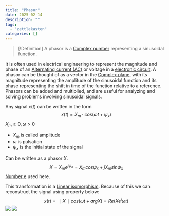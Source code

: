 ```yaml
---
title: "Phasor"
date: 2025-02-14
description: ""
tags: 
  - "zettlekasten"
categories: []
---
```


> [!Definition]
> A phasor is a [Complex number](Complex%20number.md) representing a sinusoidal function. 

It is often used in electrical engineering to represent the magnitude and phase of an [Alternating current (AC)](Alternating%20current%20(AC)) or voltage in a [electronic circuit](electronic%20circuit). A phasor can be thought of as a vector in the [Complex plane](Complex%20plane.md), with its magnitude representing the amplitude of the sinusoidal function and its phase representing the shift in time of the function relative to a reference. Phasors can be added and multiplied, and are useful for analyzing and solving problems involving sinusoidal signals.

Any signal $x(t)$ can be written in the form
$$x(t) = X_m \cdot cos(\omega t + \psi_x)$$$X_m \geq 0, \omega > 0$
- $X_m$ is called amplitude
- $\omega$ is pulsation
- $\psi_x$ is the initial state of the signal 

Can be written as a phasor $X$.
$$X = X_me^{j\psi_x} = X_m cos\psi_x + jX_m sin\psi_x$$
[Number e](Number%20e.md) used here.

This transformation is a [Linear isomorphism](Linear%20isomorphism). Because of this we can reconstruct the signal using property below:
$$x(t) = ∣X∣ cos(\omega t + arg X) = Re(Xe^j\omega t)$$
![](Complex%20number.md#Argument|Argument%20of%20complex%20number)
![](Complex%20number.md#Magnitude|Magnitude)
